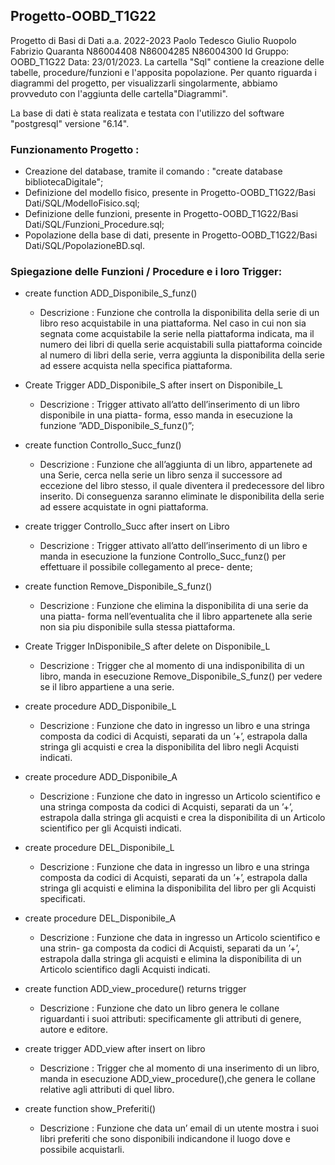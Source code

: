 ## Progetto-OOBD_T1G22
Progetto di Basi di Dati a.a. 2022-2023 Paolo Tedesco Giulio Ruopolo Fabrizio Quaranta N86004408 N86004285 N86004300 Id Gruppo: OOBD_T1G22 Data: 23/01/2023.
La cartella "Sql" contiene la creazione delle tabelle, procedure/funzioni e l'apposita popolazione.
Per quanto riguarda i diagrammi del progetto, per visualizzarli singolarmente, abbiamo provveduto con l'aggiunta delle cartella"Diagrammi".

La base di dati è stata realizata e testata con l'utilizzo del software "postgresql" versione "6.14".
### Funzionamento Progetto :
- Creazione del database, tramite il comando : "create database bibliotecaDigitale";
- Definizione del modello fisico, presente in Progetto-OOBD_T1G22/Basi Dati/SQL/ModelloFisico.sql;
- Definizione delle funzioni, presente in Progetto-OOBD_T1G22/Basi Dati/SQL/Funzioni_Procedure.sql;
- Popolazione della base di dati, presente in Progetto-OOBD_T1G22/Basi Dati/SQL/PopolazioneBD.sql.
### Spiegazione delle Funzioni / Procedure e i loro Trigger: 
- create function ADD_Disponibile_S_funz()
  - Descrizione :
Funzione che controlla la disponibilita della serie di un libro reso acquistabile
in una piattaforma.
Nel caso in cui non sia segnata come acquistabile la serie nella piattaforma
indicata, ma il numero dei libri di quella serie acquistabili sulla piattaforma
coincide al numero di libri della serie, verra aggiunta la disponibilita della serie
ad essere acquista nella specifica piattaforma.

- Create Trigger ADD_Disponibile_S after insert on Disponibile_L
  - Descrizione :
Trigger attivato all’atto dell’inserimento di un libro disponibile in una piatta-
forma, esso manda in esecuzione la funzione ”ADD_Disponibile_S_funz()”;

- create function Controllo_Succ_funz() 
  - Descrizione :
Funzione che all’aggiunta di un libro, appartenete ad una Serie, cerca nella serie
un libro senza il successore ad eccezione del libro stesso, il quale diventera il
predecessore del libro inserito. Di conseguenza saranno eliminate le disponibilita
della serie ad essere acquistate in ogni piattaforma.

- create trigger Controllo_Succ after insert on Libro
  - Descrizione :
Trigger attivato all’atto dell’inserimento di un libro e manda in esecuzione la
funzione Controllo_Succ_funz() per effettuare il possibile collegamento al prece-
dente;

- create function Remove_Disponibile_S_funz() 
  - Descrizione : Funzione che elimina la disponibilita di una serie da una piatta-
forma nell’eventualita che il libro appartenete alla serie non sia piu disponibile
sulla stessa piattaforma.

- Create Trigger InDisponibile_S after delete on Disponibile_L
  - Descrizione : Trigger che al momento di una indisponibilita di un libro, manda
in esecuzione Remove_Disponibile_S_funz() per vedere se il libro appartiene a
una serie.

- create procedure ADD_Disponibile_L
  - Descrizione : Funzione che dato in ingresso un libro e una stringa composta
da codici di Acquisti, separati da un ’+’, estrapola dalla stringa gli acquisti e
crea la disponibilita del libro negli Acquisti indicati.

- create procedure ADD_Disponibile_A
  - Descrizione : Funzione che dato in ingresso un Articolo scientifico e una stringa
composta da codici di Acquisti, separati da un ’+’, estrapola dalla stringa gli
acquisti e crea la disponibilita di un Articolo scientifico per gli Acquisti indicati.

- create procedure DEL_Disponibile_L
  - Descrizione : 
Funzione che data in ingresso un libro e una stringa composta
da codici di Acquisti, separati da un ’+’, estrapola dalla stringa gli acquisti e
elimina la disponibilita del libro per gli Acquisti specificati.

- create procedure DEL_Disponibile_A
  - Descrizione : Funzione che data in ingresso un Articolo scientifico e una strin-
ga composta da codici di Acquisti, separati da un ’+’, estrapola dalla stringa
gli acquisti e elimina la disponibilita di un Articolo scientifico dagli Acquisti
indicati.

- create function ADD_view_procedure() returns trigger 
  - Descrizione : Funzione che dato un libro genera le collane riguardanti i suoi
attributi: specificamente gli attributi di genere, autore e editore.

- create trigger ADD_view after insert on libro
  - Descrizione : Trigger che al momento di una inserimento di un libro, manda
in esecuzione ADD_view_procedure(),che genera le collane relative agli attributi
di quel libro.

- create function show_Preferiti()
  - Descrizione : Funzione che data un’ email di un utente mostra i suoi libri
preferiti che sono disponibili indicandone il luogo dove e possibile acquistarli.
